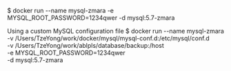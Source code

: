 $ docker run --name mysql-zmara -e MYSQL_ROOT_PASSWORD=1234qwer -d mysql:5.7-zmara


Using a custom MySQL configuration file
$ docker run --name mysql-zmara \
-v /Users/TzeYong/work/docker/mysql/mysql-conf.d:/etc/mysql/conf.d \
-v /Users/TzeYong/work/ablpls/database/backup:/host \
-e MYSQL_ROOT_PASSWORD=1234qwer \
-d mysql:5.7-zmara
